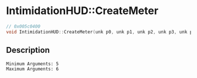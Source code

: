 # IntimidationHUD::CreateMeter
```c
// 0x005c0400
void IntimidationHUD::CreateMeter(unk p0, unk p1, unk p2, unk p3, unk p4, ...)
```
## Description
```
Minimum Arguments: 5
Maximum Arguments: 6
```
